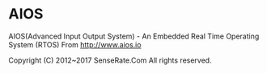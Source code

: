 # AIOS

AIOS(Advanced Input Output System) - An Embedded Real Time Operating System (RTOS) From http://www.aios.io

Copyright (C) 2012~2017 SenseRate.Com All rights reserved.
